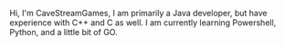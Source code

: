 Hi, I'm CaveStreamGames, I am primarily a Java developer, but have experience with C++ and C as well. 
I am currently learning Powershell, Python, and a little bit of GO.
